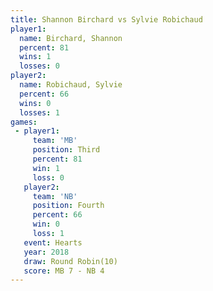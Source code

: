 ```yaml
---
title: Shannon Birchard vs Sylvie Robichaud
player1:                 
  name: Birchard, Shannon
  percent: 81            
  wins: 1                
  losses: 0              
player2:                 
  name: Robichaud, Sylvie
  percent: 66            
  wins: 0                
  losses: 1              
games:
 - player1:         
     team: 'MB'     
     position: Third
     percent: 81    
     win: 1         
     loss: 0        
   player2:          
     team: 'NB'      
     position: Fourth
     percent: 66     
     win: 0          
     loss: 1         
   event: Hearts        
   year: 2018           
   draw: Round Robin(10)
   score: MB 7 - NB 4   
---
```

